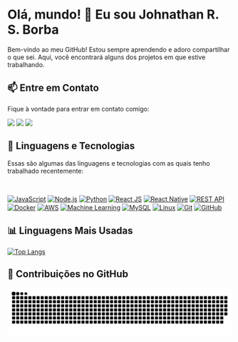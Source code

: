 # Olá, mundo! 👋 Eu sou Johnathan R. S. Borba

Bem-vindo ao meu GitHub! Estou sempre aprendendo e adoro compartilhar o que sei. Aqui, você encontrará alguns dos projetos em que estive trabalhando.
## 📫 Entre em Contato

Fique à vontade para entrar em contato comigo:

<a href="https://www.instagram.com/johnathan.santoss/" target="_blank"><img src="https://img.shields.io/badge/-Instagram-%23E4405F?style=for-the-badge&logo=instagram&logoColor=white" target="_blank"></a>
<a href="mailto:johnathan.developer@gmail.com"><img src="https://img.shields.io/badge/-Gmail-%23333?style=for-the-badge&logo=gmail&logoColor=white" target="_blank"></a>
<a href="https://www.linkedin.com/in/johnathan-santos/" target="_blank"><img src="https://img.shields.io/badge/-LinkedIn-%230077B5?style=for-the-badge&logo=linkedin&logoColor=white" target="_blank"></a>  

## 🚀 Linguagens e Tecnologias
Essas são algumas das linguagens e tecnologias com as quais tenho trabalhado recentemente:
<div style="display: inline_block"><br>
  
  <a href="https://developer.mozilla.org/en-US/docs/Web/javascript" target="_blank"><img align="center" alt="JavaScript" height="40" src="https://cdn.jsdelivr.net/gh/devicons/devicon/icons/javascript/javascript-original.svg"></a>
  <a href="https://nodejs.org/" target="_blank"><img align="center" alt="Node.js" height="40" src="https://cdn.jsdelivr.net/gh/devicons/devicon/icons/nodejs/nodejs-original.svg"></a>
  <a href="https://docs.python.org/3.8/" target="_blank"><img align="center" alt="Python" height="40" src="https://cdn.jsdelivr.net/gh/devicons/devicon/icons/python/python-original.svg"></a>
  <a href="https://react.dev/" target="_blank"><img align="center" alt="React JS" height="40" src="https://cdn.jsdelivr.net/gh/devicons/devicon/icons/react/react-original.svg"></a>
  <a href="https://reactnative.dev/versions" target="_blank"><img align="center" alt="React Native" height="40" src="https://cdn.jsdelivr.net/gh/devicons/devicon/icons/react/react-original.svg"></a>
  <a href="https://docs.github.com/en/rest" target="_blank"><img align="center" alt="REST API" height="40" src="https://cdn.jsdelivr.net/gh/devicons/devicon/icons/restapi/restapi-original.svg"></a>
  <a href="https://docs.docker.com/" target="_blank"><img align="center" alt="Docker" height="40" src="https://cdn.jsdelivr.net/gh/devicons/devicon/icons/docker/docker-original.svg"></a>
  <a href="https://docs.aws.amazon.com/" target="_blank"><img align="center" alt="AWS" height="40" src="https://cdn.jsdelivr.net/gh/devicons/devicon/icons/amazonwebservices/amazonwebservices-original-wordmark.svg"></a>
  <a href="https://scikit-learn.org/stable/index.html" target="_blank"><img align="center" alt="Machine Learning" height="40" src="https://cdn-icons-png.flaticon.com/512/8618/8618881.png"></a>
  <a href="https://dev.mysql.com/doc/" target="_blank"><img align="center" alt="MySQL" height="40" src="https://cdn.jsdelivr.net/gh/devicons/devicon/icons/mysql/mysql-original.svg"></a>
  <a href="https://help.ubuntu.com/" target="_blank"><img align="center" alt="Linux" height="40" src="https://cdn.jsdelivr.net/gh/devicons/devicon/icons/linux/linux-original.svg"></a>
  <a href="https://git-scm.com/" target="_blank"><img align="center" alt="Git" height="40" src="https://cdn.jsdelivr.net/gh/devicons/devicon/icons/git/git-original.svg"></a>
  <a href="https://github.com/" target="_blank"><img align="center" alt="GitHub" height="40" src="https://cdn.jsdelivr.net/gh/devicons/devicon/icons/github/github-original.svg"></a>

</div>

## 📊 Linguagens Mais Usadas

[![Top Langs](https://github-readme-stats.vercel.app/api/top-langs/?username=dev-johnathan&layout=compact&theme=dracula)](https://github.com/dev-johnathan)
  
## 🎨 Contribuições no GitHub

<picture>
  <source media="(prefers-color-scheme: dark)" srcset="https://raw.githubusercontent.com/dev-johnathan/dev-johnathan/output/github-contribution-grid-snake-dark.svg">
  <source media="(prefers-color-scheme: light)" srcset="https://raw.githubusercontent.com/dev-johnathan/dev-johnathan/output/github-contribution-grid-snake.svg">
  <img alt="github contribution grid snake animation" src="https://raw.githubusercontent.com/dev-johnathan/dev-johnathan/output/github-contribution-grid-snake.svg">
</picture>
